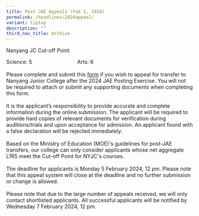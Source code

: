 ```yaml
---
title: Post JAE Appeals (Feb 1, 2024)
permalink: /headlines/2024appeal/
variant: tiptap
description: ""
third_nav_title: Archive
---
```

<p>Nanyang JC Cut-off Point</p>
<p>Science: 5&nbsp;&nbsp;&nbsp;&nbsp;&nbsp;&nbsp;&nbsp;&nbsp;&nbsp;&nbsp;&nbsp;&nbsp;&nbsp;&nbsp;&nbsp;&nbsp;&nbsp;&nbsp;&nbsp;&nbsp;&nbsp;&nbsp;&nbsp;&nbsp;&nbsp;&nbsp;&nbsp;&nbsp;&nbsp;&nbsp;
Arts: 6
<br>
<br>Please complete and submit this <a href="https://jae.nyjc.edu.sg/" rel="noopener noreferrer nofollow" target="_blank">form</a> if you wish to appeal for transfer
to Nanyang Junior College after the 2024 JAE Posting Exercise. You will
not be required to attach or submit any supporting documents when completing
this form.
<br>
<br>It is the applicant’s responsibility to provide accurate and complete
information during the online submission. The applicant will be required
to provide hard copies of relevant documents for verification during auditions/trials
and upon acceptance for admission. An applicant found with a false declaration
will be rejected immediately.
<br>
<br>Based on the Ministry of Education (MOE)'s guidelines for post-JAE transfers,
our college can only consider applicants whose net aggregate L1R5 meet
the Cut-off Point for NYJC's courses.&nbsp;
<br>
<br>The deadline for applicants is Monday 5 February 2024, 12 pm. Please note
that this appeal&nbsp;system will close at the deadline and no further
submission or&nbsp;change is allowed.
<br>
<br>Please note that due to the large&nbsp;number of appeals received, we&nbsp;will
only contact shortlisted applicants. All successful applicants will be
notified by Wednesday 7 February 2024, 12 pm.
<br>
</p>
